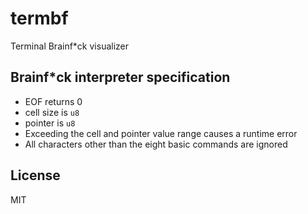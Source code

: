 # termbf

Terminal Brainf\*ck visualizer

## Brainf\*ck interpreter specification

- EOF returns 0
- cell size is `u8`
- pointer is `u8`
- Exceeding the cell and pointer value range causes a runtime error
- All characters other than the eight basic commands are ignored

## License

MIT
